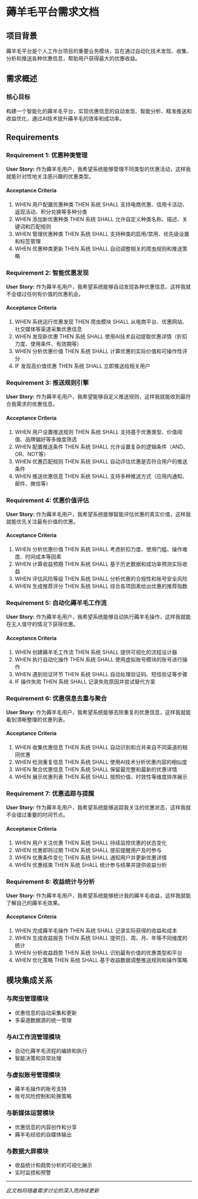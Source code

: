 # 薅羊毛平台需求文档

## 项目背景

薅羊毛平台是个人工作台项目的重要业务模块，旨在通过自动化技术发现、收集、分析和推送各种优惠信息，帮助用户获得最大的优惠收益。

## 需求概述

### 核心目标
构建一个智能化的薅羊毛平台，实现优惠信息的自动发现、智能分析、精准推送和收益优化，通过AI技术提升薅羊毛的效率和成功率。

## Requirements

### Requirement 1: 优惠种类管理

**User Story:** 作为薅羊毛用户，我希望系统能够管理不同类型的优惠活动，这样我就能针对性地关注感兴趣的优惠类型。

#### Acceptance Criteria

1. WHEN 用户配置优惠种类 THEN 系统 SHALL 支持电商优惠、信用卡活动、返现活动、积分兑换等多种分类
2. WHEN 添加新优惠种类 THEN 系统 SHALL 允许自定义种类名称、描述、关键词和匹配规则
3. WHEN 管理优惠种类 THEN 系统 SHALL 支持种类的启用/禁用、优先级设置和标签管理
4. WHEN 优惠种类更新 THEN 系统 SHALL 自动调整相关的爬虫规则和推送策略

### Requirement 2: 智能优惠发现

**User Story:** 作为薅羊毛用户，我希望系统能够自动发现各种优惠信息，这样我就不会错过任何有价值的优惠机会。

#### Acceptance Criteria

1. WHEN 系统运行优惠发现 THEN 爬虫模块 SHALL 从电商平台、优惠网站、社交媒体等渠道采集优惠信息
2. WHEN 发现新优惠 THEN 系统 SHALL 使用AI技术自动提取优惠详情（折扣力度、使用条件、有效期等）
3. WHEN 分析优惠价值 THEN 系统 SHALL 计算优惠的实际价值和可操作性评分
4. IF 发现高价值优惠 THEN 系统 SHALL 立即推送给相关用户

### Requirement 3: 推送规则引擎

**User Story:** 作为薅羊毛用户，我希望能够自定义推送规则，这样我就能收到最符合我需求的优惠信息。

#### Acceptance Criteria

1. WHEN 用户设置推送规则 THEN 系统 SHALL 支持基于优惠类型、价值阈值、品牌偏好等多维度筛选
2. WHEN 配置推送条件 THEN 系统 SHALL 允许设置复杂的逻辑条件（AND、OR、NOT等）
3. WHEN 优惠匹配规则 THEN 系统 SHALL 自动评估优惠是否符合用户的推送条件
4. WHEN 推送优惠信息 THEN 系统 SHALL 支持多种推送方式（应用内通知、邮件、微信等）

### Requirement 4: 优惠价值评估

**User Story:** 作为薅羊毛用户，我希望系统能够智能评估优惠的真实价值，这样我就能优先关注最有价值的优惠。

#### Acceptance Criteria

1. WHEN 分析优惠价值 THEN 系统 SHALL 考虑折扣力度、使用门槛、操作难度、时间成本等因素
2. WHEN 计算收益预期 THEN 系统 SHALL 基于历史数据和成功率预测实际收益
3. WHEN 评估风险等级 THEN 系统 SHALL 分析优惠的合规性和账号安全风险
4. WHEN 生成推荐评分 THEN 系统 SHALL 综合各项因素给出优惠的推荐指数

### Requirement 5: 自动化薅羊毛工作流

**User Story:** 作为薅羊毛用户，我希望系统能够自动执行薅羊毛操作，这样我就能在无人值守的情况下获得优惠。

#### Acceptance Criteria

1. WHEN 创建薅羊毛工作流 THEN 系统 SHALL 提供可视化的流程设计器
2. WHEN 执行自动化操作 THEN 系统 SHALL 使用虚拟账号模块的账号进行操作
3. WHEN 遇到验证环节 THEN 系统 SHALL 自动处理验证码、短信验证等步骤
4. IF 操作失败 THEN 系统 SHALL 记录失败原因并尝试替代方案

### Requirement 6: 优惠信息去重与聚合

**User Story:** 作为薅羊毛用户，我希望系统能够去除重复的优惠信息，这样我就能看到清晰整理的优惠列表。

#### Acceptance Criteria

1. WHEN 收集优惠信息 THEN 系统 SHALL 自动识别和合并来自不同渠道的相同优惠
2. WHEN 检测重复信息 THEN 系统 SHALL 使用AI技术分析优惠内容的相似度
3. WHEN 聚合优惠信息 THEN 系统 SHALL 保留最完整和最新的优惠详情
4. WHEN 展示优惠列表 THEN 系统 SHALL 按照价值、时效性等维度排序展示

### Requirement 7: 优惠追踪与提醒

**User Story:** 作为薅羊毛用户，我希望系统能够追踪我关注的优惠状态，这样我就不会错过重要的时间节点。

#### Acceptance Criteria

1. WHEN 用户关注优惠 THEN 系统 SHALL 持续监控优惠的状态变化
2. WHEN 优惠即将过期 THEN 系统 SHALL 提前提醒用户及时参与
3. WHEN 优惠条件变化 THEN 系统 SHALL 通知用户并更新优惠详情
4. WHEN 优惠结束 THEN 系统 SHALL 统计参与结果并提供收益分析

### Requirement 8: 收益统计与分析

**User Story:** 作为薅羊毛用户，我希望系统能够统计我的薅羊毛收益，这样我就能了解自己的薅羊毛效果。

#### Acceptance Criteria

1. WHEN 完成薅羊毛操作 THEN 系统 SHALL 记录实际获得的收益和成本
2. WHEN 生成收益报告 THEN 系统 SHALL 提供日、周、月、年等不同维度的统计
3. WHEN 分析收益趋势 THEN 系统 SHALL 识别最有价值的优惠类型和平台
4. WHEN 优化策略 THEN 系统 SHALL 基于收益数据调整推送规则和操作策略

## 模块集成关系

### 与爬虫管理模块
- 优惠信息的自动采集和更新
- 多渠道数据源的统一管理

### 与AI工作流管理模块
- 自动化薅羊毛流程的编排和执行
- 智能决策和异常处理

### 与虚拟账号管理模块
- 薅羊毛操作的账号支持
- 账号风险控制和轮换策略

### 与新媒体运营模块
- 优惠信息的内容创作和分享
- 薅羊毛经验的自媒体输出

### 与数据大屏模块
- 收益统计和趋势分析的可视化展示
- 实时监控和预警

---

*此文档将随着需求讨论的深入而持续更新*